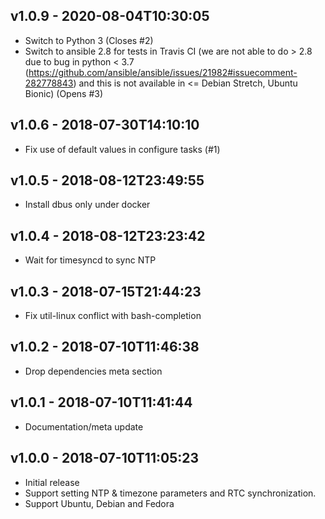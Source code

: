 v1.0.9 - 2020-08-04T10:30:05
----------------------------

* Switch to Python 3 (Closes #2)
* Switch to ansible 2.8 for tests in Travis CI
  (we are not able to do > 2.8 due to bug in python < 3.7
  (https://github.com/ansible/ansible/issues/21982#issuecomment-282778843)
  and this is not available in <= Debian Stretch, Ubuntu Bionic) (Opens #3)

v1.0.6 - 2018-07-30T14:10:10
----------------------------

* Fix use of default values in configure tasks (#1)

v1.0.5 - 2018-08-12T23:49:55
----------------------------

* Install dbus only under docker

v1.0.4 - 2018-08-12T23:23:42
----------------------------

* Wait for timesyncd to sync NTP

v1.0.3 - 2018-07-15T21:44:23
----------------------------

* Fix util-linux conflict with bash-completion

v1.0.2 - 2018-07-10T11:46:38
----------------------------

* Drop dependencies meta section

v1.0.1 - 2018-07-10T11:41:44
----------------------------

* Documentation/meta update

v1.0.0 - 2018-07-10T11:05:23
----------------------------

* Initial release
* Support setting NTP & timezone parameters and RTC synchronization.
* Support Ubuntu, Debian and Fedora
